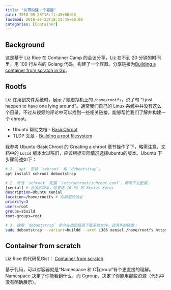 ```yaml
---
title: "从零构建一个容器"
date: 2018-05-23T18:11:45+08:00
lastmod: 2018-05-23T18:11:45+08:00
categories: [Container]
---
```


## Background

这是基于 Liz Rice 在 Container Camp 的会议分享，Liz 在不到 20 分钟的时间里，用 100 行左右的 Golang 代码，构建了一个容器。分享链接为[Building a container from scratch in Go](https://www.youtube.com/watch?v=Utf-A4rODH8)。

<!--more-->

## Rootfs

Liz 在用到文件系统时，展示了她虚拟机上的 `/home/rootfs`，说了句 "I just happen to have one lying around"。通常我们自己的 Linux 系统中并没有这么个目录，不过从视频的评论中可以找到一些相关链接，能够帮忙我们了解并构建一个 chroot。

* Ubuntu 帮助文档 - [BasicChroot](https://help.ubuntu.com/community/BasicChroot)
* TLDP 文章 - [Building a root filesystem](http://www.tldp.org/HOWTO/Bootdisk-HOWTO/buildroot.html)

我参考 Ubuntu-BasicChroot 的 Creating a chroot 章节操作了下，略需注意，文档中的 `Lucid` 版本太过陈旧，应该根据实际情况选择ubuntu的版本。Ubuntu 下步骤简述如下：

```bash
# 1. `apt` 安装 `schroot` 和 `debootstrap`;
apt install schroot debootstrap

# 2. 修改 `schroot` 配置 `/etc/schroot/schroot.conf`，新增下文配置;
[xenial] # 合适的版本，这里选 16.04 的 Xenial Xerus
description=Ubuntu Xenial
location=/home/rootfs # 你期望的地址
priority=3
users=root
groups=sbuild
root-groups=root

# 3. 使用 `debootstrap` 命令在指定目录下载系统文件，选清华的镜像；
sudo debootstrap --variant=buildd --arch i386 xenial /home/rootfs https://mirrors.tuna.tsinghua.edu.cn/ubuntu/
```

## Container from scratch 

Liz Rice 的代码见Gist： [Container from scratch](https://gist.github.com/lizrice/a5ef4d175fd0cd3491c7e8d716826d27)

基于代码，可以对容器就是“Namespace 和 Cgroup”有个更直接的理解。Namespace 决定了你能看到什么，而 Cgroup，决定了你能用那些资源（代码中没有明确展示）。
